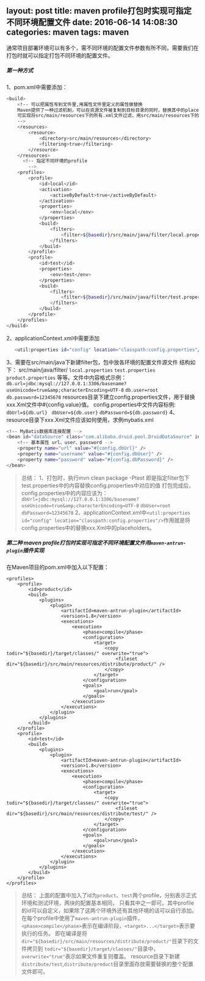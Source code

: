 layout: post
title: maven profile打包时实现可指定不同环境配置文件
date: 2016-06-14 14:08:30
categories: maven
tags: maven
---
通常项目部署环境可以有多个，需不同环境的配置文件参数有所不同，需要我们在打包时就可以指定打包不同环境的配置文件。
##### 第一种方式
1、pom.xml中需要添加：

```bash
<build>
    <!-- 可以把属性写到文件里,用属性文件里定义的属性做替换
    Maven提供了一种过滤机制，可以在资源文件被复制到目标目录的同时，替换其中的placeholders。
    可实现将src/main/resources下的所有.xml文件过滤，用src/main/resources下的xxx.properties中的配置属性替换.xml中${xx.xx.xx}.
    -->
    <resources>
        <resource>
            <directory>src/main/resources</directory>
            <filtering>true</filtering>
        </resource>
    </resources>
      <!-- 指定不同环境的profile
        -->
    <profiles>
        <profile>
            <id>local</id>
            <activation>
                <activeByDefault>true</activeByDefault>
            </activation>
            <properties>
                <env>local</env>
            </properties>
            <build>
                <filters>
                    <filter>${basedir}/src/main/java/filter/local.properties</filter>
                </filters>
            </build>
        </profile>
        <profile>
            <id>test</id>
            <properties>
                <env>test</env>
            </properties>
            <build>
                <filters>
                    <filter>${basedir}/src/main/java/filter/test.properties</filter>
                </filters>
            </build>
        </profile>
    </profiles>
</build>
```
2、applicationContext.xml中需要添加
```bash
   <util:properties id="config" location="classpath:config.properties"/>
```
3、需要在src/main/java下新建filter包，包中放各环境的配置文件源文件
   结构如下：
   src/main/java/filter/
         `local.properties`
         `test.properties`
        ` product.properties`
   等等。文件中内容格式示例：
   `db.url=jdbc:mysql://127.0.0.1:3306/basename?useUnicode=true&amp;characterEncoding=UTF-8`
                         `db.user=root`
                         `db.password=12345678`
   resources目录下建立config.properties文件，用于替换xxx.Xml文件中#{config.value}值。
   config.properties中文件内容标例:
   `dbUrl=${db.url}`
                                ` dbUser=${db.user}`
                                 `dbPassword=${db.password}`
4、resource目录下xxx.Xml文件应该如何使用，求例mybatis.xml
```bash
<!-- MyBatis数据库连接配置 -->
<bean id="dataSource" class="com.alibaba.druid.pool.DruidDataSource" init-method="init" destroy-method="close">
    <!-- 基本属性 url、user、password -->
    <property name="url" value="#{config.dbUrl}" />
    <property name="username" value="#{config.dbUser}" />
    <property name="password" value="#{config.dbPassword}" />
</bean>
```

>总结：
>   1、打包时，执行mvn clean package -Ptest 即是指定filter包下test.properties中的内容替换config.properties中对应的值
>      打包完成后，config.properties中的内容应该为：
>      `dbUrl=jdbc:mysql://127.0.0.1:3306/basename?useUnicode=true&amp;characterEncoding=UTF-8`
>                                               `dbUser=root`
>                                               `dbPassword=12345678`
>   2、applicationContext.xml中`<util:properties id="config" location="classpath:config.properties"/>`作用就是将config.properties中的替换xxx.Xml中的placeholders。


##### 第二种 maven profile打包时实现可指定不同环境配置文件用`maven-antrun-plugin`插件实现
在Maven项目的pom.xml中加入以下配置：
```
<profiles>
	<profile>
		<id>product</id>
		<build>
			<plugins>
				<plugin>
					<artifactId>maven-antrun-plugin</artifactId>
					<version>1.8</version>
					<executions>
						<execution>
							<phase>compile</phase>
							<configuration>
								<target>
									<copy todir="${basedir}/target/classes/" overwrite="true">
										<fileset dir="${basedir}/src/main/resources/distribute/product/" />
									</copy>
								</target>
							</configuration>
							<goals>
								<goal>run</goal>
							</goals>
						</execution>
					</executions>
				</plugin>
			</plugins>
		</build>
	</profile>
	<profile>
		<id>test</id>
		<build>
			<plugins>
				<plugin>
					<artifactId>maven-antrun-plugin</artifactId>
					<version>1.8</version>
					<executions>
						<execution>
							<phase>compile</phase>
							<configuration>
								<target>
									<copy todir="${basedir}/target/classes/" overwrite="true">
										<fileset dir="${basedir}/src/main/resources/distribute/test/" />
									</copy>
								</target>
							</configuration>
							<goals>
								<goal>run</goal>
							</goals>
						</execution>
					</executions>
				</plugin>
			</plugins>
		</build>
	</profile>
</profiles>
```
>总结：
>上面的配置中加入了id为`product`、`test`两个profile，分别表示正式环境和测试环境，两块的配置基本相同，
>只看其中之一即可。其中profile的id可以自定义，如果除了这两个环境外还有其他环境的话可以自行添加。
>在每个profile中使用了`maven-antrun-plugin`插件，
>`<phase>compile</phase>`表示在编译阶段，`<target>...</target>`表示要执行的任务。
>即在编译是将`dir="${basedir}/src/main/resources/distribute/product/"`目录下的文件拷贝到
`todir="${basedir}/target/classes/"`目录中，`overwrite="true"`表示如果文件重复则覆盖。
>resource目录下新建`distribute/test`,`distribute/product`目录里面存放需要替换的整个配置文件即可。


